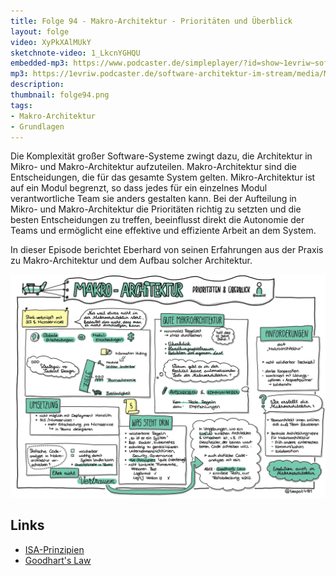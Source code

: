 ```yaml
---
title: Folge 94 - Makro-Architektur - Prioritäten und Überblick
layout: folge
video: XyPkXAlMUkY
sketchnote-video: 1_LkcnYGHQU
embedded-mp3: https://www.podcaster.de/simpleplayer/?id=show~1evriw~software-architektur-im-stream~pod-ef2180eb9fc1ff353be4732835&v=1638792568
mp3: https://1evriw.podcaster.de/software-architektur-im-stream/media/Makro-Architektur.mp3
description: 
thumbnail: folge94.png
tags:
- Makro-Architektur
- Grundlagen
---
```


Die Komplexität großer Software-Systeme zwingt dazu, die Architektur
in Mikro- und Makro-Architektur aufzuteilen. Makro-Architektur sind
die Entscheidungen, die für das gesamte System gelten.
Mikro-Architektur ist auf ein Modul begrenzt, so dass jedes für ein
einzelnes Modul verantwortliche Team sie anders gestalten kann.
Bei der Aufteilung in Mikro- und Makro-Architektur die
Prioritäten richtig zu setzten und die besten Entscheidungen zu
treffen, beeinflusst direkt die Autonomie der Teams und ermöglicht
eine effektive und effiziente Arbeit an dem System.

In dieser Episode berichtet Eberhard von seinen Erfahrungen aus der
Praxis zu Makro-Architektur und dem Aufbau solcher Architektur.

![Sketchnotes](/sketchnotes/folge94.jfif)

## Links

- [ISA-Prinzipien](https://isa-principles.org/)
- [Goodhart's Law](https://en.wikipedia.org/wiki/Goodhart%27s_law)
